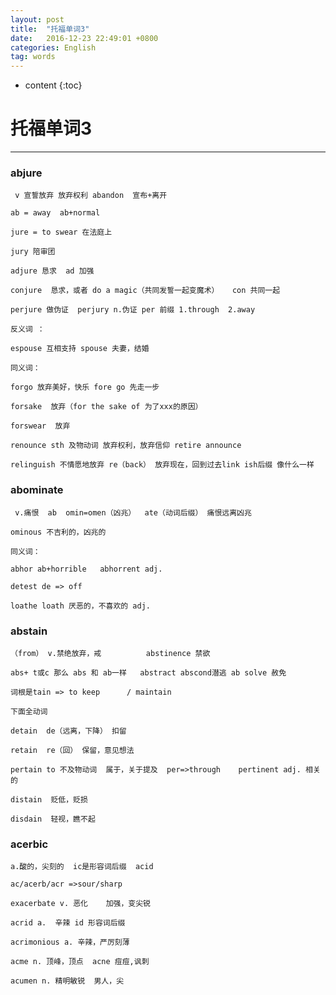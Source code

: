 ```yaml
---
layout: post
title:  "托福单词3"
date:   2016-12-23 22:49:01 +0800
categories: English
tag: words
---
```


* content
{:toc}



# 托福单词3


---


### **abjure**
	
	 v 宣誓放弃 放弃权利 abandon  宣布+离开 

	ab = away  ab+normal  

	jure = to swear 在法庭上

	jury 陪审团

	adjure 恳求  ad 加强  

	conjure  恳求，或者 do a magic（共同发誓一起变魔术）   con 共同一起

	perjure 做伪证  perjury n.伪证 per 前缀 1.through  2.away   

	反义词 ：

	espouse 互相支持 spouse 夫妻，结婚
	 
	同义词：

	forgo 放弃美好，快乐 fore go 先走一步

	forsake  放弃（for the sake of 为了xxx的原因）

	forswear  放弃

	renounce sth 及物动词 放弃权利，放弃信仰 retire announce

	relinguish 不情愿地放弃 re（back） 放弃现在，回到过去link ish后缀 像什么一样
 
###  **abominate**

	 v.痛恨  ab  omin=omen（凶兆）  ate（动词后缀） 痛恨远离凶兆

	ominous 不吉利的，凶兆的

	同义词：

	abhor ab+horrible   abhorrent adj.

	detest de => off

	loathe loath 厌恶的，不喜欢的 adj.

### **abstain** 

	（from） v.禁绝放弃，戒          abstinence 禁欲

	abs+ t或c 那么 abs 和 ab一样   abstract abscond潜逃 ab solve 赦免

	词根是tain => to keep      / maintain

	下面全动词

	detain  de（远离，下降） 扣留

	retain  re（回） 保留，意见想法

	pertain to 不及物动词  属于，关于提及  per=>through    pertinent adj. 相关的 

	distain  贬低，贬损

	disdain  轻视，瞧不起

### **acerbic** 

	a.酸的，尖刻的  ic是形容词后缀  acid

	ac/acerb/acr =>sour/sharp  
	 
	exacerbate v. 恶化    加强，变尖锐

	acrid a.  辛辣 id 形容词后缀

	acrimonious a. 辛辣，严厉刻薄 

	acme n. 顶峰，顶点  acne 痘痘,讽刺

	acumen n. 精明敏锐  男人，尖
